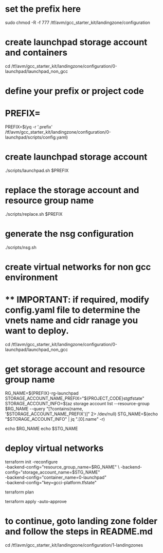 # set the prefix here

sudo chmod -R -f 777 /tf/avm/gcc_starter_kit/landingzone/configuration

# create launchpad storage account and containers
cd /tf/avm/gcc_starter_kit/landingzone/configuration/0-launchpad/launchpad_non_gcc

# define your prefix or project code
# PREFIX=<your project prefix>
PREFIX=$(yq  -r '.prefix' /tf/avm/gcc_starter_kit/landingzone/configuration/0-launchpad/scripts/config.yaml)

# create launchpad storage account
./scripts/launchpad.sh $PREFIX

# replace the storage account and resource group name
./scripts/replace.sh $PREFIX

# generate the nsg configuration
./scripts/nsg.sh

# create virtual networks for non gcc environment
# ** IMPORTANT: if required, modify config.yaml file to determine the vnets name and cidr ranage you want to deploy. 


cd /tf/avm/gcc_starter_kit/landingzone/configuration/0-launchpad/launchpad_non_gcc

# get storage account and resource group name
RG_NAME=${PREFIX}-rg-launchpad
STORAGE_ACCOUNT_NAME_PREFIX="${PROJECT_CODE}stgtfstate"
STORAGE_ACCOUNT_INFO=$(az storage account list --resource-group $RG_NAME --query "[?contains(name, '$STORAGE_ACCOUNT_NAME_PREFIX')]" 2> /dev/null)
STG_NAME=$(echo "$STORAGE_ACCOUNT_INFO" | jq ".[0].name" -r)

echo $RG_NAME
echo $STG_NAME

# deploy virtual networks

terraform init  -reconfigure \
-backend-config="resource_group_name=$RG_NAME" \
-backend-config="storage_account_name=$STG_NAME" \
-backend-config="container_name=0-launchpad" \
-backend-config="key=gcci-platform.tfstate"

terraform plan

terraform apply -auto-approve

# to continue, goto landing zone folder and follow the steps in README.md

cd /tf/avm/gcc_starter_kit/landingzone/configuration/1-landingzones